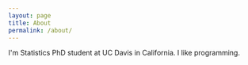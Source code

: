 ```yaml
---
layout: page
title: About
permalink: /about/
---
```


I'm Statistics PhD student at UC Davis in California. I like programming.
